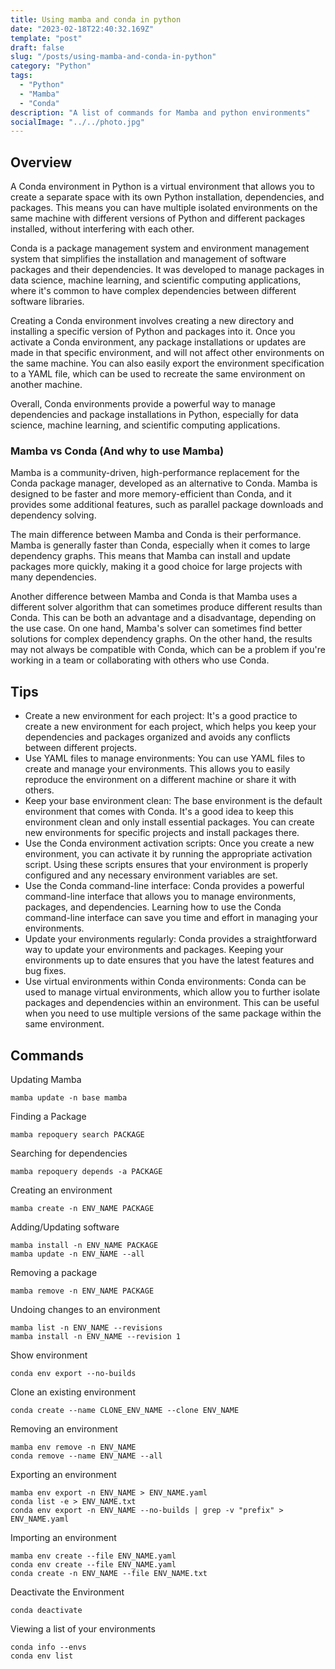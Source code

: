 ```yaml
---
title: Using mamba and conda in python
date: "2023-02-18T22:40:32.169Z"
template: "post"
draft: false
slug: "/posts/using-mamba-and-conda-in-python"
category: "Python"
tags:
  - "Python"
  - "Mamba"
  - "Conda"
description: "A list of commands for Mamba and python environments"
socialImage: "../../photo.jpg"
---
```



## Overview 

A Conda environment in Python is a virtual environment that allows you to create a separate space with its own Python installation, dependencies, and packages. This means you can have multiple isolated environments on the same machine with different versions of Python and different packages installed, without interfering with each other.

Conda is a package management system and environment management system that simplifies the installation and management of software packages and their dependencies. It was developed to manage packages in data science, machine learning, and scientific computing applications, where it's common to have complex dependencies between different software libraries.

Creating a Conda environment involves creating a new directory and installing a specific version of Python and packages into it. Once you activate a Conda environment, any package installations or updates are made in that specific environment, and will not affect other environments on the same machine. You can also easily export the environment specification to a YAML file, which can be used to recreate the same environment on another machine.

Overall, Conda environments provide a powerful way to manage dependencies and package installations in Python, especially for data science, machine learning, and scientific computing applications.

### Mamba vs Conda (And why to use Mamba)

Mamba is a community-driven, high-performance replacement for the Conda package manager, developed as an alternative to Conda. Mamba is designed to be faster and more memory-efficient than Conda, and it provides some additional features, such as parallel package downloads and dependency solving.

The main difference between Mamba and Conda is their performance. Mamba is generally faster than Conda, especially when it comes to large dependency graphs. This means that Mamba can install and update packages more quickly, making it a good choice for large projects with many dependencies.

Another difference between Mamba and Conda is that Mamba uses a different solver algorithm that can sometimes produce different results than Conda. This can be both an advantage and a disadvantage, depending on the use case. On one hand, Mamba's solver can sometimes find better solutions for complex dependency graphs. On the other hand, the results may not always be compatible with Conda, which can be a problem if you're working in a team or collaborating with others who use Conda.

## Tips

- Create a new environment for each project: It's a good practice to create a new environment for each project, which helps you keep your dependencies and packages organized and avoids any conflicts between different projects.
- Use YAML files to manage environments: You can use YAML files to create and manage your environments. This allows you to easily reproduce the environment on a different machine or share it with others.
- Keep your base environment clean: The base environment is the default environment that comes with Conda. It's a good idea to keep this environment clean and only install essential packages. You can create new environments for specific projects and install packages there.
- Use the Conda environment activation scripts: Once you create a new environment, you can activate it by running the appropriate activation script. Using these scripts ensures that your environment is properly configured and any necessary environment variables are set.
- Use the Conda command-line interface: Conda provides a powerful command-line interface that allows you to manage environments, packages, and dependencies. Learning how to use the Conda command-line interface can save you time and effort in managing your environments.
- Update your environments regularly: Conda provides a straightforward way to update your environments and packages. Keeping your environments up to date ensures that you have the latest features and bug fixes.
- Use virtual environments within Conda environments: Conda can be used to manage virtual environments, which allow you to further isolate packages and dependencies within an environment. This can be useful when you need to use multiple versions of the same package within the same environment.


## Commands


Updating Mamba
```
mamba update -n base mamba
```

Finding a Package

```
mamba repoquery search PACKAGE
```

Searching for dependencies

```
mamba repoquery depends -a PACKAGE
```

Creating an environment
```
mamba create -n ENV_NAME PACKAGE
```

Adding/Updating software
```
mamba install -n ENV_NAME PACKAGE
mamba update -n ENV_NAME --all
```

Removing a package
```
mamba remove -n ENV_NAME PACKAGE
```

Undoing changes to an environment
```
mamba list -n ENV_NAME --revisions
mamba install -n ENV_NAME --revision 1
```

Show environment
```
conda env export --no-builds
```

Clone an existing environment

```
conda create --name CLONE_ENV_NAME --clone ENV_NAME
```

Removing an environment
```
mamba env remove -n ENV_NAME
conda remove --name ENV_NAME --all
```

Exporting an environment
```
mamba env export -n ENV_NAME > ENV_NAME.yaml
conda list -e > ENV_NAME.txt
conda env export -n ENV_NAME --no-builds | grep -v "prefix" > ENV_NAME.yaml
```

Importing an environment
```
mamba env create --file ENV_NAME.yaml
conda env create --file ENV_NAME.yaml
conda create -n ENV_NAME --file ENV_NAME.txt
```

Deactivate the Environment
```
conda deactivate
```

Viewing a list of your environments
```
conda info --envs
conda env list
```
